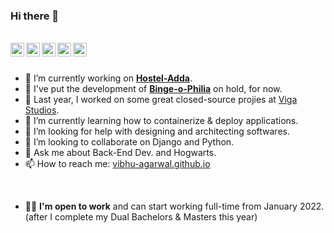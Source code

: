 ### Hi there 👋

<br/>

<a href="https://pypi.org/user/potterhead_vibhu/">
  <img align="left" alt="Vibhu on PyPI" width="22px" src="https://cdn.jsdelivr.net/npm/simple-icons@v3/icons/python.svg" />
</a>  <a href="https://play.google.com/store/apps/developer?id=Vibhu+Agarwal">
  <img align="left" alt="Vibhu on Playstore" width="22px" src="https://cdn.jsdelivr.net/npm/simple-icons@v3/icons/android.svg" />
</a>  <a href="https://in.linkedin.com/in/vibhu4agarwal">
  <img align="left" alt="Vibhu's LinkedIn" width="22px" src="https://cdn.jsdelivr.net/npm/simple-icons@v3/icons/linkedin.svg" />
</a>   <a href="https://vibhu-agarwal.blogspot.com/">
  <img align="left" alt="Vibhu Blogs" width="22px" src="https://cdn.jsdelivr.net/npm/simple-icons@v3/icons/blogger.svg" />
</a>  <a href="https://t.me/vibhu4agarwal">
  <img align="left" alt="Vibhu's Telegram" width="22px" src="https://cdn.jsdelivr.net/npm/simple-icons@v3/icons/telegram.svg" />
</a>

<br/>
<br/>

- 🔭 I’m currently working on **[Hostel-Adda](https://play.google.com/store/apps/details?id=com.vibhu4agarwal.Hostel_Adda)**.
- 📅 I've put the development of **[Binge-o-Philia](https://play.google.com/store/apps/details?id=com.vibhu4agarwal.Binge_o_Philia)** on hold, for now.
- 💼 Last year, I worked on some great closed-source projies at [Viga Studios](https://github.com/Viga-Entertainment-Technology/).
- 🌱 I’m currently learning how to containerize & deploy applications.
- 🤔 I’m looking for help with designing and architecting softwares.
- 👯 I’m looking to collaborate on Django and Python.
- 💬 Ask me about Back-End Dev. and Hogwarts.
- 📫 How to reach me: [vibhu-agarwal.github.io](https://vibhu-agarwal.github.io/)

<br/>

- 👨‍💻 **I'm open to work** and can start working full-time from January 2022.  
  (after I complete my Dual Bachelors & Masters this year)
<!--- 😄 Pronouns: ...-->
<!--- ⚡ Fun fact: ... ...-->

<!--![My github stats](https://github-readme-stats.vercel.app/api?username=Vibhu-Agarwal&show_icons=true&hide_border=true&hide=["stars"])-->
